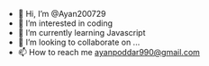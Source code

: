 - 👋 Hi, I’m @Ayan200729
- 👀 I’m interested in coding
- 🌱 I’m currently learning Javascript
- 💞️ I’m looking to collaborate on ...
- 📫 How to reach me ayanpoddar990@gmail.com

<!---
Ayan200729/Ayan200729 is a ✨ special ✨ repository because its `README.md` (this file) appears on your GitHub profile.
You can click the Preview link to take a look at your changes.
--->
